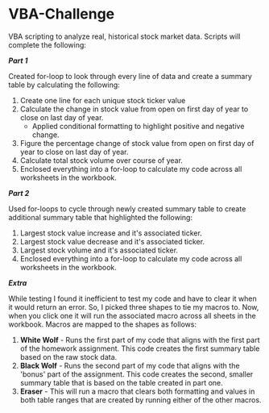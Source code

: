 # VBA-Challenge
 VBA scripting to analyze real, historical stock market data. Scripts will complete the following:
 
**_Part 1_**

Created for-loop to look through every line of data and create a summary table by calculating the following:
1. Create one line for each unique stock ticker value
2. Calculate the change in stock value from open on first day of year to close on last day of year.
    * Applied conditional formatting to highlight positive and negative change.
3. Figure the percentage change of stock value from open on first day of year to close on last day of year.
4. Calculate total stock volume over course of year.
5. Enclosed everything into a for-loop to calculate my code across all worksheets in the workbook.

**_Part 2_**

Used for-loops to cycle through newly created summary table to create additional summary table that highlighted the following:
1. Largest stock value increase and it's associated ticker.
2. Largest stock value decrease and it's associated ticker.
3. Largest stock volume and it's associated ticker.
4. Enclosed everything into a for-loop to calculate my code across all worksheets in the workbook.

**_Extra_**

While testing I found it inefficient to test my code and have to clear it when it would return an error. So, I picked three shapes to tie my macros to. Now, when you click one it will run the associated macro across all sheets in the workbook. Macros are mapped to the shapes as follows:
1. **White Wolf** - Runs the first part of my code that aligns with the first part of the homework assignment. This code creates the first summary table based on the raw stock data.
2. **Black Wolf** - Runs the second part of my code that aligns with the 'bonus' part of the assignment. This code creates the second, smaller summary table that is based on the table created in part one.
3. **Eraser** - This will run a macro that clears both formatting and values in both table ranges that are created by running either of the other macros.
